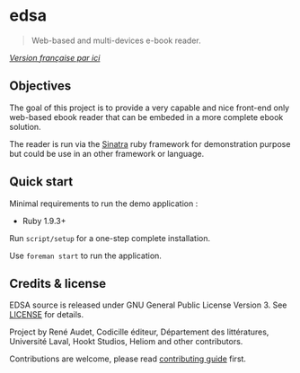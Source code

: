 # edsa

> Web-based and multi-devices e-book reader.

*[Version française par ici](README.fr.md)*

## Objectives

The goal of this project is to provide a very capable and nice front-end only
web-based ebook reader that can be embeded in a more complete ebook solution.

The reader is run via the [Sinatra][sinatra] ruby framework for demonstration
purpose but could be use in an other framework or language.

## Quick start

Minimal requirements to run the demo application :

* Ruby 1.9.3+

Run `script/setup` for a one-step complete installation.

Use `foreman start` to run the application.

## Credits & license

EDSA source is released under GNU General Public License Version 3. See [LICENSE](LICENSE) for details.

Project by René Audet, Codicille éditeur, Département des littératures, Université Laval,
Hookt Studios, Heliom and other contributors.

Contributions are welcome, please read [contributing guide](CONTRIBUTING.md) first.

[sinatra]: https://github.com/sinatra
